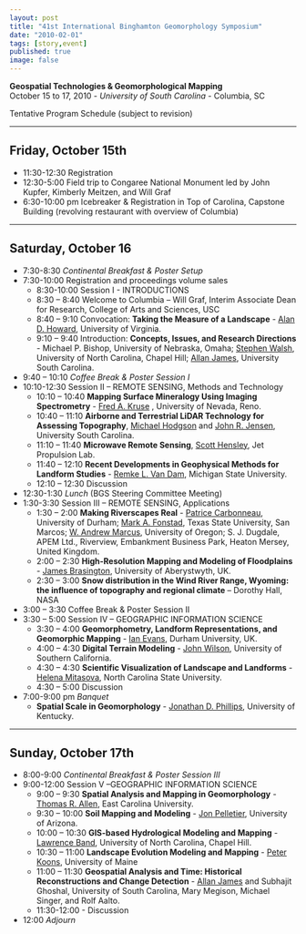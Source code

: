 ```yaml
---
layout: post
title: "41st International Binghamton Geomorphology Symposium"
date: "2010-02-01"
tags: [story,event]
published: true
image: false
---
```


**Geospatial Technologies & Geomorphological Mapping**  
October 15 to 17, 2010 - _University of South Carolina_ - Columbia, SC

Tentative Program Schedule (subject to revision) 

* * *

## Friday, October 15th

- 11:30-12:30  Registration
- 12:30-5:00  Field trip to Congaree National Monument led by John Kupfer, Kimberly Meitzen, and Will Graf
- 6:30-10:00 pm  Icebreaker & Registration in Top of Carolina, Capstone Building (revolving restaurant with overview of Columbia)

* * *

## Saturday, October 16

- 7:30-8:30 _Continental Breakfast & Poster Setup_
- 7:30-10:00 Registration and proceedings volume sales
    - 8:30-10:00 Session I -  INTRODUCTIONS
    - 8:30 – 8:40 Welcome to Columbia – Will Graf, Interim Associate Dean for Research, College of Arts and Sciences, USC
    - 8:40 – 9:10 Convocation: **Taking the Measure of a Landscape** -  [Alan D. Howard](http://www.evsc.virginia.edu/faculty/howard-alan-d/), University of Virginia.
    - 9:10 – 9:40 Introduction: **Concepts, Issues, and Research Directions** - Michael P. Bishop, University of Nebraska, Omaha; [Stephen Walsh](http://www.unc.edu/depts/geog/people/faculty/walsh/), University of North Carolina, Chapel Hill; [Allan James](http://people.cas.sc.edu/ajames/), University South Carolina.
- 9:40 – 10:10 _Coffee Break & Poster Session I_
- 10:10-12:30 Session II – REMOTE SENSING, Methods and Technology
    - 10:10 – 10:40  **Mapping Surface Mineralogy Using Imaging Spectrometry** - [Fred A. Kruse](http://www.hgimaging.com/FAK_Info.htm) , University of Nevada, Reno.
    - 10:40 – 11:10 **Airborne and Terrestrial LiDAR Technology for Assessing Topography**, [Michael Hodgson](http://www.cas.sc.edu/geog/FacStaff/hodgson.html) and [John R. Jensen](http://www.cas.sc.edu/geog/FacStaff/jensen.html), University South Carolina.
    - 11:10 – 11:40 **Microwave Remote Sensing**, [Scott Hensley](http://radar.jpl.nasa.gov/people/index.cfm?FuseAction=ShowPerson&pplID=6), Jet Propulsion Lab.
    - 11:40 – 12:10 **Recent Developments in Geophysical Methods for Landform Studies** - [Remke L. Van Dam](https://www.msu.edu/~rvd/index.html), Michigan State University.
    - 12:10 – 12:30  Discussion
- 12:30-1:30 _Lunch_ (BGS Steering Committee Meeting)
- 1:30-3:30 Session III – REMOTE SENSING, Applications
    - 1:30 – 2:00 **Making Riverscapes Real** -  [Patrice Carbonneau](http://www.dur.ac.uk/geography/staff/geogstaffhidden/?id=3323), University of Durham; [Mark A. Fonstad](http://uweb.txstate.edu/~mf16/), Texas State University, San Marcos; [W. Andrew Marcus](http://geography.uoregon.edu/amarcus/index.html), University of Oregon; S. J. Dugdale, APEM Ltd., Riverview, Embankment Business Park, Heaton Mersey, United Kingdom.
    - 2:00 – 2:30 **High-Resolution Mapping and Modeling of Floodplains** - [James Brasington](http://www.ies.aber.ac.uk/staff/academic/james-brasington), University of Aberystwyth, UK.
    - 2:30 – 3:00 **Snow distribution in the Wind River Range, Wyoming: the influence of topography and regional climate** – Dorothy Hall, NASA
- 3:00 – 3:30 Coffee Break & Poster Session II
- 3:30 – 5:00 Session IV – GEOGRAPHIC INFORMATION SCIENCE
    - 3:30 – 4:00 **Geomorphometry, Landform Representations, and Geomorphic Mapping** - [Ian Evans](http://www.dur.ac.uk/geography/staff/geogstaffhidden/?id=339), Durham University, UK.
    - 4:00 – 4:30 **Digital Terrain Modeling** - [John Wilson](http://college.usc.edu/cf/faculty-and-staff/faculty.cfm?pid=1003824&CFID=3392760&CFTOKEN=22787813), University of Southern California.
    - 4:30 – 4:30 **Scientific Visualization of Landscape and Landforms** - [Helena Mitasova](http://www.meas.ncsu.edu/faculty/mitasova/mitasova.htm), North Carolina State University.
    - 4:30 – 5:00  Discussion
- 7:00-9:00 pm _Banquet_  
    - **Spatial Scale in Geomorphology** - [Jonathan D. Phillips](http://www.uky.edu/AS/Geography/Program/Physical/), University of Kentucky.

* * *

## Sunday, October 17th

- 8:00-9:00 _Continental Breakfast & Poster Session III_
- 9:00-12:00  Session V –GEOGRAPHIC INFORMATION SCIENCE
    - 9:00 – 9:30 **Spatial Analysis and Mapping in Geomorphology** - [Thomas R. Allen](http://www.ecu.edu/cs-cas/geog/Allen.cfm), East Carolina University.
    - 9:30 – 10:00 **Soil Mapping and Modeling** - [Jon Pelletier](http://geomorphology.geo.arizona.edu/), University of Arizona.
    - 10:00 – 10:30 **GIS-based Hydrological Modeling and Mapping** - [Lawrence Band](http://www.unc.edu/depts/geog/people/faculty/band/), University of North Carolina, Chapel Hill.
    - 10:30 – 11:00 **Landscape Evolution Modeling and Mapping** - [Peter Koons](http://www.geology.um.maine.edu/user/peter_koons/), University of Maine
    - 11:00 – 11:30 **Geospatial Analysis and Time: Historical Reconstructions and Change Detection** - [Allan James](http://people.cas.sc.edu/ajames/) and Subhajit Ghoshal, University of South Carolina, Mary Megison, Michael Singer, and Rolf Aalto.
    - 11:30-12:00 - Discussion
- 12:00 _Adjourn_
